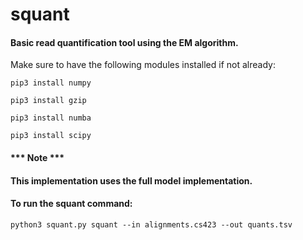 # squant

#### Basic read quantification tool using the EM algorithm. ####


Make sure to have the following modules installed if not already:

`pip3 install numpy`

`pip3 install gzip`

`pip3 install numba`

`pip3 install scipy`

#### *** Note *** 
#### This implementation uses the full model implementation. #### 

#### To run the squant command: ####

`python3 squant.py squant --in alignments.cs423 --out quants.tsv`

